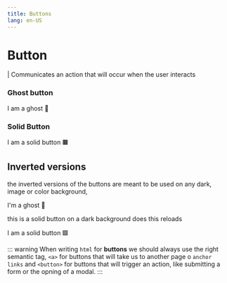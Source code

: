 ```yaml
---
title: Buttons
lang: en-US
---
```



<script setup>
import VwuiButton from '../../components/blueSteel/VwuiButton.vue'
</script>

# Button
| Communicates an action that will occur when the user interacts 
<!-- the button lives here
<vwui-button label="I am a button"/> -->

### Ghost button
<a class="vwui-button" 
data-kind="ghost"> 
I am a ghost 👻
</a>

### Solid Button
<a class="vwui-button" 
data-kind="solid"> 
I am a solid button 🟫
</a>

## Inverted versions

the inverted versions of the buttons are meant to be used on any dark, image or color background, 

<div class="vwui-u-background-primary-1 vwui-u-inset-2x">
<a class="vwui-button" data-kind="ghost" data-inverted="true" >
I'm a ghost 👻
</a>

</div>


this is a solid button on a  dark background does this reloads



<div class="vwui-u-background-busy vwui-u-inset-2x">
<a class="vwui-button" data-inverted="true"  data-kind="solid">
I am a solid button 🟩
</a>

</div>


::: warning
When writing `html` for **buttons** we should always use the right semantic  tag, `<a>` for buttons that will take us to another page o `anchor links` and `<button>` for buttons that will trigger an action, like submitting a form or the opning of a modal.
:::